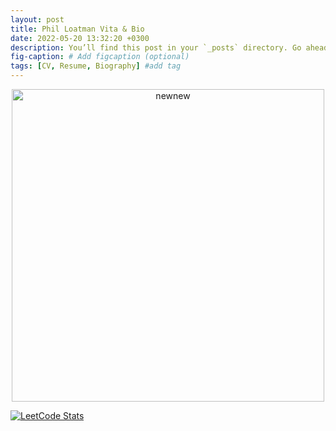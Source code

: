 ```yaml
---
layout: post
title: Phil Loatman Vita & Bio
date: 2022-05-20 13:32:20 +0300
description: You’ll find this post in your `_posts` directory. Go ahead and edit it and re-build the site to see your changes. # Add post description (optional)
fig-caption: # Add figcaption (optional)
tags: [CV, Resume, Biography] #add tag
---
```



<div>
    <a href="https://plotly.com/~pal1234/71/" target="_blank" title="newnew" style="display: block; text-align: center;"><img src="https://plotly.com/~pal1234/71.png" alt="newnew" style="max-width: 100%;width: 500px;"  width="500" onerror="this.onerror=null;this.src='https://plotly.com/404.png';" /></a>
    <script data-plotly="pal1234:71" src="https://plotly.com/embed.js" async></script>
</div>

[![LeetCode Stats](https://leetcode.card.workers.dev/loatmanp?theme=auto&font=baloo&extension=activity)](https://leetcode.com/loatmanp/)
